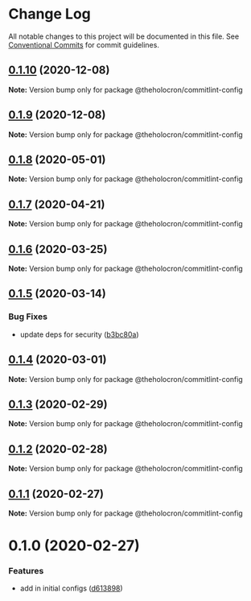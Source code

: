 # Change Log

All notable changes to this project will be documented in this file.
See [Conventional Commits](https://conventionalcommits.org) for commit guidelines.

## [0.1.10](https://github.com/the-holocron/threepio/compare/@theholocron/commitlint-config@0.1.9...@theholocron/commitlint-config@0.1.10) (2020-12-08)

**Note:** Version bump only for package @theholocron/commitlint-config





## [0.1.9](https://github.com/the-holocron/threepio/compare/@theholocron/commitlint-config@0.1.8...@theholocron/commitlint-config@0.1.9) (2020-12-08)

**Note:** Version bump only for package @theholocron/commitlint-config





## [0.1.8](https://github.com/the-holocron/threepio/compare/@theholocron/commitlint-config@0.1.7...@theholocron/commitlint-config@0.1.8) (2020-05-01)

**Note:** Version bump only for package @theholocron/commitlint-config





## [0.1.7](https://github.com/the-holocron/threepio/compare/@theholocron/commitlint-config@0.1.6...@theholocron/commitlint-config@0.1.7) (2020-04-21)

**Note:** Version bump only for package @theholocron/commitlint-config





## [0.1.6](https://github.com/the-holocron/threepio/compare/@theholocron/commitlint-config@0.1.5...@theholocron/commitlint-config@0.1.6) (2020-03-25)

**Note:** Version bump only for package @theholocron/commitlint-config





## [0.1.5](https://github.com/the-holocron/threepio/compare/@theholocron/commitlint-config@0.1.4...@theholocron/commitlint-config@0.1.5) (2020-03-14)


### Bug Fixes

* update deps for security ([b3bc80a](https://github.com/the-holocron/threepio/commit/b3bc80a8a6baea3fd3dc0b6fb4aa28a9b47ea9a5))





## [0.1.4](https://github.com/the-holocron/threepio/compare/@theholocron/commitlint-config@0.1.3...@theholocron/commitlint-config@0.1.4) (2020-03-01)

**Note:** Version bump only for package @theholocron/commitlint-config





## [0.1.3](https://github.com/the-holocron/threepio/compare/@theholocron/commitlint-config@0.1.2...@theholocron/commitlint-config@0.1.3) (2020-02-29)

**Note:** Version bump only for package @theholocron/commitlint-config





## [0.1.2](https://github.com/the-holocron/threepio/compare/@theholocron/commitlint-config@0.1.1...@theholocron/commitlint-config@0.1.2) (2020-02-28)

**Note:** Version bump only for package @theholocron/commitlint-config





## [0.1.1](https://github.com/the-holocron/threepio/compare/@theholocron/commitlint-config@0.1.0...@theholocron/commitlint-config@0.1.1) (2020-02-27)

**Note:** Version bump only for package @theholocron/commitlint-config





# 0.1.0 (2020-02-27)


### Features

* add in initial configs ([d613898](https://github.com/the-holocron/threepio/commit/d613898f18bb20b7fc879d80c15f025555de2765))
